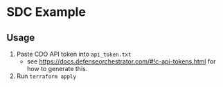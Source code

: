 # SDC Example

## Usage
1. Paste CDO API token into `api_token.txt`
    - see https://docs.defenseorchestrator.com/#!c-api-tokens.html for how to generate this.
2. Run `terraform apply`